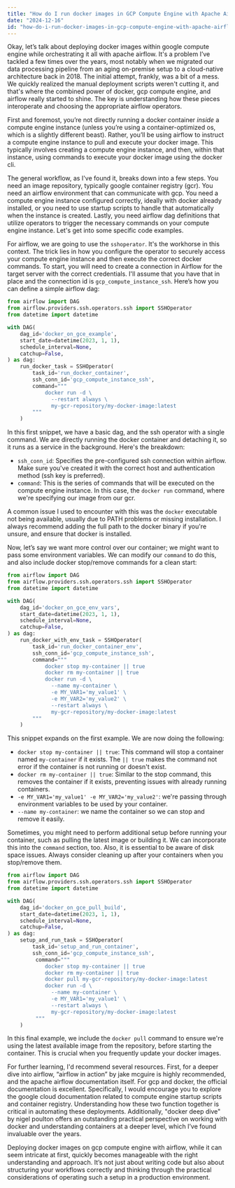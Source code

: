 ```yaml
---
title: "How do I run docker images in GCP Compute Engine with Apache Airflow?"
date: "2024-12-16"
id: "how-do-i-run-docker-images-in-gcp-compute-engine-with-apache-airflow"
---
```


Okay, let’s talk about deploying docker images within google compute engine while orchestrating it all with apache airflow. It's a problem I’ve tackled a few times over the years, most notably when we migrated our data processing pipeline from an aging on-premise setup to a cloud-native architecture back in 2018. The initial attempt, frankly, was a bit of a mess. We quickly realized the manual deployment scripts weren't cutting it, and that's where the combined power of docker, gcp compute engine, and airflow really started to shine. The key is understanding how these pieces interoperate and choosing the appropriate airflow operators.

First and foremost, you’re not directly running a docker container *inside* a compute engine instance (unless you’re using a container-optimized os, which is a slightly different beast). Rather, you’ll be using airflow to instruct a compute engine instance to pull and execute your docker image. This typically involves creating a compute engine instance, and then, within that instance, using commands to execute your docker image using the docker cli.

The general workflow, as I've found it, breaks down into a few steps. You need an image repository, typically google container registry (gcr). You need an airflow environment that can communicate with gcp. You need a compute engine instance configured correctly, ideally with docker already installed, or you need to use startup scripts to handle that automatically when the instance is created. Lastly, you need airflow dag definitions that utilize operators to trigger the necessary commands on your compute engine instance. Let's get into some specific code examples.

For airflow, we are going to use the `sshoperator`. It's the workhorse in this context. The trick lies in how you configure the operator to securely access your compute engine instance and then execute the correct docker commands. To start, you will need to create a connection in Airflow for the target server with the correct credentials. I'll assume that you have that in place and the connection id is `gcp_compute_instance_ssh`. Here’s how you can define a simple airflow dag:

```python
from airflow import DAG
from airflow.providers.ssh.operators.ssh import SSHOperator
from datetime import datetime

with DAG(
    dag_id='docker_on_gce_example',
    start_date=datetime(2023, 1, 1),
    schedule_interval=None,
    catchup=False,
) as dag:
    run_docker_task = SSHOperator(
        task_id='run_docker_container',
        ssh_conn_id='gcp_compute_instance_ssh',
        command="""
            docker run -d \
              --restart always \
              my-gcr-repository/my-docker-image:latest
        """
    )
```

In this first snippet, we have a basic dag, and the ssh operator with a single command. We are directly running the docker container and detaching it, so it runs as a service in the background. Here's the breakdown:

*   `ssh_conn_id`: Specifies the pre-configured ssh connection within airflow. Make sure you've created it with the correct host and authentication method (ssh key is preferred).
*   `command`: This is the series of commands that will be executed on the compute engine instance. In this case, the `docker run` command, where we're specifying our image from our gcr.

A common issue I used to encounter with this was the `docker` executable not being available, usually due to PATH problems or missing installation. I always recommend adding the full path to the docker binary if you're unsure, and ensure that docker is installed.

Now, let’s say we want more control over our container; we might want to pass some environment variables. We can modify our `command` to do this, and also include docker stop/remove commands for a clean start:

```python
from airflow import DAG
from airflow.providers.ssh.operators.ssh import SSHOperator
from datetime import datetime

with DAG(
    dag_id='docker_on_gce_env_vars',
    start_date=datetime(2023, 1, 1),
    schedule_interval=None,
    catchup=False,
) as dag:
    run_docker_with_env_task = SSHOperator(
        task_id='run_docker_container_env',
        ssh_conn_id='gcp_compute_instance_ssh',
        command="""
            docker stop my-container || true
            docker rm my-container || true
            docker run -d \
              --name my-container \
              -e MY_VAR1='my_value1' \
              -e MY_VAR2='my_value2' \
              --restart always \
              my-gcr-repository/my-docker-image:latest
        """
    )
```

This snippet expands on the first example. We are now doing the following:
* `docker stop my-container || true`: This command will stop a container named `my-container` if it exists. The `|| true` makes the command not error if the container is not running or doesn't exist.
*   `docker rm my-container || true`: Similar to the stop command, this removes the container if it exists, preventing issues with already running containers.
*   `-e MY_VAR1='my_value1' -e MY_VAR2='my_value2'`: we're passing through environment variables to be used by your container.
*   `--name my-container`: we name the container so we can stop and remove it easily.

Sometimes, you might need to perform additional setup before running your container, such as pulling the latest image or building it. We can incorporate this into the `command` section, too. Also, it is essential to be aware of disk space issues. Always consider cleaning up after your containers when you stop/remove them.

```python
from airflow import DAG
from airflow.providers.ssh.operators.ssh import SSHOperator
from datetime import datetime

with DAG(
    dag_id='docker_on_gce_pull_build',
    start_date=datetime(2023, 1, 1),
    schedule_interval=None,
    catchup=False,
) as dag:
    setup_and_run_task = SSHOperator(
        task_id='setup_and_run_container',
        ssh_conn_id='gcp_compute_instance_ssh',
         command="""
            docker stop my-container || true
            docker rm my-container || true
            docker pull my-gcr-repository/my-docker-image:latest
            docker run -d \
              --name my-container \
              -e MY_VAR1='my_value1' \
              --restart always \
              my-gcr-repository/my-docker-image:latest
         """
    )
```

In this final example, we include the `docker pull` command to ensure we're using the latest available image from the repository, before starting the container. This is crucial when you frequently update your docker images.

For further learning, I'd recommend several resources. First, for a deeper dive into airflow, “airflow in action” by jake mcguire is highly recommended, and the apache airflow documentation itself. For gcp and docker, the official documentation is excellent. Specifically, I would encourage you to explore the google cloud documentation related to compute engine startup scripts and container registry. Understanding how these two function together is critical in automating these deployments. Additionally, "docker deep dive" by nigel poulton offers an outstanding practical perspective on working with docker and understanding containers at a deeper level, which I’ve found invaluable over the years.

Deploying docker images on gcp compute engine with airflow, while it can seem intricate at first, quickly becomes manageable with the right understanding and approach. It’s not just about writing code but also about structuring your workflows correctly and thinking through the practical considerations of operating such a setup in a production environment.
